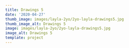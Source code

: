 ```yaml
---
title: Drawings 5
date: '2020-04-27'
thumb_image: images/layla-2yo/2yo-layla-drawings5.jpg
thumb_image_alt: Drawings 5
image: images/layla-2yo/2yo-layla-drawings5.jpg
image_alt: Drawings 5
template: project
---
```

